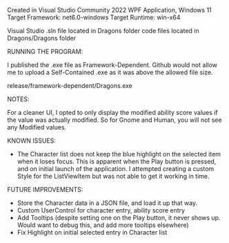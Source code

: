 Created in Visual Studio Community 2022
WPF Application, Windows 11
Target Framework: net6.0-windows
Target Runtime: win-x64 

Visual Studio .sln file located in Dragons folder
code files located in Dragons/Dragons folder


RUNNING THE PROGRAM:

I published the .exe file as Framework-Dependent. Github would not allow me to upload a Self-Contained .exe as it was above the allowed file size.

release/framework-dependent/Dragons.exe 


NOTES:

For a cleaner UI, I opted to only display the modified ability score values if the value was actually modified. So for Gnome and Human, you will not see any Modified values.


KNOWN ISSUES:

- The Character list does not keep the blue highlight on the selected item when it loses focus. This is apparent when the Play button is pressed, and on initial launch of the application. I attempted creating a custom Style for the ListViewItem but was not able to get it working in time.



FUTURE IMPROVEMENTS:

- Store the Character data in a JSON file, and load it up that way.
- Custom UserControl for character entry, ability score entry 
- Add Tooltips (despite setting one on the Play button, it never shows up. Would want to debug this, and add more tooltips elsewhere)
- Fix Highlight on initial selected entry in Character list